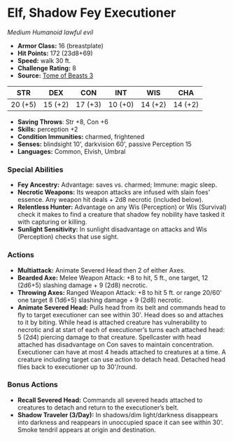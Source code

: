 # Elf, Shadow Fey Executioner

*Medium* *Humanoid* *lawful evil*

- **Armor Class:** 16 (breastplate)
- **Hit Points:** 172 (23d8+69)
- **Speed:** walk 30 ft.
- **Challenge Rating:** 8
- **Source:** [Tome of Beasts 3](https://koboldpress.com/kpstore/product/tome-of-beasts-2-for-5th-edition/)

| STR | DEX | CON | INT | WIS | CHA |
| --- | --- | --- | --- | --- | --- |
| 20 (+5) | 15 (+2) | 17 (+3) | 10 (+0) | 14 (+2) | 14 (+2) |

- **Saving Throws**: Str +8, Con +6
- **Skills:** perception +2
- **Condition Immunities:** charmed, frightened
- **Senses:** blindsight 10', darkvision 60', passive Perception 15
- **Languages:** Common, Elvish, Umbral
### Special Abilities
- **Fey Ancestry:** Advantage: saves vs. charmed; Immune: magic sleep.
- **Necrotic Weapons:** Its weapon attacks are infused with slain foes' essence. Any weapon hit deals + 2d8 necrotic (included below).
- **Relentless Hunter:** Advantage on any Wis (Perception) or Wis (Survival) check it makes to find a creature that shadow fey nobility have tasked it with capturing or killing.
- **Sunlight Sensitivity:** In sunlight disadvantage on attacks and Wis (Perception) checks that use sight.
### Actions
- **Multiattack:** Animate Severed Head then 2 of either Axes.
- **Bearded Axe:** Melee Weapon Attack: +8 to hit, 5 ft., one target, 12 (2d6+5) slashing damage + 9 (2d8) necrotic.
- **Throwing Axes:** Ranged Weapon Attack: +8 to hit 5 ft. or range 20/60' one target 8 (1d6+5) slashing damage + 9 (2d8) necrotic.
- **Animate Severed Head:** Pulls head from its belt and commands head to fly to target executioner can see within 30'. Head does so and attaches to it by biting. While head is attached creature has vulnerability to necrotic and at start of each of executioner’s turns each attached head: 5 (2d4) piercing damage to that creature. Spellcaster with head attached has disadvantage on Con saves to maintain concentration. Executioner can have at most 4 heads attached to creatures at a time. A creature including target can use action to detach head. Detached head flies back to executioner up to 30'/round.
### Bonus Actions
- **Recall Severed Head:** Commands all severed heads attached to creatures to detach and return to the executioner’s belt.
- **Shadow Traveler (3/Day):** In shadows/dim light/darkness disappears into darkness and reappears in unoccupied space it can see within 30'. Smoke tendril appears at origin and destination.
